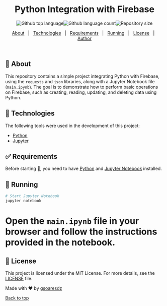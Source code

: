 <h1 align="center">Python Integration with Firebase</h1><p align="center"><img alt="Github top language" src="https://img.shields.io/github/languages/top/gsoaresdz/integration-firebase?color=56BEB8"><img alt="Github language count" src="https://img.shields.io/github/languages/count/gsoaresdz/integration-firebase?color=56BEB8"><img alt="Repository size" src="https://img.shields.io/github/repo-size/gsoaresdz/integration-firebase?color=56BEB8"></p><p align="center"><a href="#dart-about">About</a> &#xa0; | &#xa0;
  <a href="#rocket-technologies">Technologies</a> &#xa0; | &#xa0;
  <a href="#white_check_mark-requirements">Requirements</a> &#xa0; | &#xa0;
  <a href="#checkered_flag-running">Running</a> &#xa0; | &#xa0;
  <a href="#memo-license">License</a> &#xa0; | &#xa0;
  <a href="https://github.com/gsoaresdz" target="_blank">Author</a></p><br>
  
## :dart: About

This repository contains a simple project integrating Python with Firebase, using the `requests` and `json` libraries, along with a Jupyter Notebook file (`main.ipynb`). The goal is to demonstrate how to perform basic operations on Firebase, such as creating, reading, updating, and deleting data using Python.

## :rocket: Technologies

The following tools were used in the development of this project:

- [Python](https://www.python.org/)
- [Jupyter](https://jupyter.org/)

## :white_check_mark: Requirements

Before starting :checkered_flag:, you need to have [Python](https://www.python.org/) and [Jupyter Notebook](https://jupyter.org/) installed.

## :checkered_flag: Running

```bash
# Start Jupyter Notebook
jupyter notebook
```

# Open the `main.ipynb` file in your browser and follow the instructions provided in the notebook.

## :memo: License

This project is licensed under the MIT License. For more details, see the [LICENSE](LICENSE) file.

Made with :heart: by <a href="https://github.com/gsoaresdz" target="_blank">gsoaresdz</a>

<a href="#top">Back to top</a>
